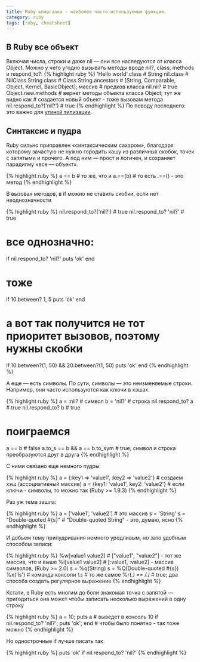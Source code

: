 ```yaml
---
title: Ruby шпаргалка - наиболее часто используемые функции.
category: ruby
tags: [ruby, cheatsheet]
---
```

**В Ruby все объект**
-----
Включая числа, строки и даже nil — они все наследуются от класса Object.
Можно у чего угодно вызывать методы вроде nil?, class, methods и respond_to?:
{% highlight ruby %}
'Hello world'.class # String
nil.class # NilClass
String.class # Class
String.ancestors # [String, Comparable, Object, Kernel, BasicObject]; массив
                 # предков класса
nil.nil? # true
Object.new.methods # вернет методы объекта класса Object; тут же видно как
                   # создается новый объект - тоже вызовам метода
nil.respond_to?('nil?') # true
{% endhighlight %}
По поводу последнего: это важно для [утиной типизации](https://ru.wikipedia.org/wiki/%D0%A3%D1%82%D0%B8%D0%BD%D0%B0%D1%8F_%D1%82%D0%B8%D0%BF%D0%B8%D0%B7%D0%B0%D1%86%D0%B8%D1%8F).

**Синтаксис и пудра**
-----
Ruby сильно приправлен «синтаксическим сахаром», благодаря которому зачастую не
нужно городить кашу из различных скобок, точек с запятыми и прочего. А под ним
— прост и логичен, и сохраняет парадигму «все — объект».

{% highlight ruby %}
a == b # то же, что и
a.==(b) # то есть .==() - это метод
{% endhighlight %}

В вызовах методов, в if можно не ставить скобки, если нет неоднозначности

{% highlight ruby %}
nil.respond_to?('nil?') # true
nil.respond_to? 'nil?' # true
# все однозначно:
if nil.respond_to? 'nil?'
  puts 'ok'
end
# тоже
if 10.between? 1, 5
  puts 'ok'
end
# а вот так получится не тот приоритет вызовов, поэтому нужны скобки
if 10.between?(1, 50) && 20.between?(1, 50)
  puts 'ok'
end
{% endhighlight %}

А еще — есть символы. По сути, символы — это неизменяемые строки.
Например, они часто используются как ключи в хэшах.

{% highlight ruby %}
a = :nil? # символ
b = 'nil?' # строка
nil.respond_to? a # true
nil.respond_to? b # true
# поиграемся
a == b # false
a.to_s == b && a == b.to_sym # true; символ и строка преобразуются друг в друга
{% endhighlight %}

С ними связано еще немного пудры:

{% highlight ruby %}
a = {:key1 => 'value1', :key2 => 'value2'} # создаем хэш (ассоциативный массив)
a = {key1: 'value1', key2: 'value2'} # если ключи - символы, то можно так (Ruby >= 1.9.3)
{% endhighlight %}

Раз уж тема зашла:

{% highlight ruby %}
a = ['value1', 'value2'] # это массив
s = 'String'
s = "Double-quoted #{s}" # "Double-quoted String" - это, думаю, ясно
{% endhighlight %}

И добьем тему припудривания немного уродливым, но зато удобным способом записи:

{% highlight ruby %}
%w[value1 value2] # ["value1", "value2"] - тот же массив, что и выше
%i[value1 value2] # [:value1, :value2] - массив символов, (Ruby >= 2.0)
s = %q(String)
s = %Q(Double-quoted #{s})
%x('ls') # команда консоли
`ls` # то же самое
%r(.*) == /.*/ # true; два способа создать регулярное выражение
{% endhighlight %}

Кстати, в Ruby есть многим до боли знакомая точка с запятой — пригодиться она
может чтобы записать несколько выражений в одну строку

{% highlight ruby %}
a = 10; puts a # выведет в консоль 10
if nil.respond_to? 'nil?'; puts 'ok'; end # чтобы было понятно - так тоже можно
{% endhighlight %}

Но однострочные if лучше писать так

{% highlight ruby %}
puts 'ok' if nil.respond_to? 'nil?'
{% endhighlight %}